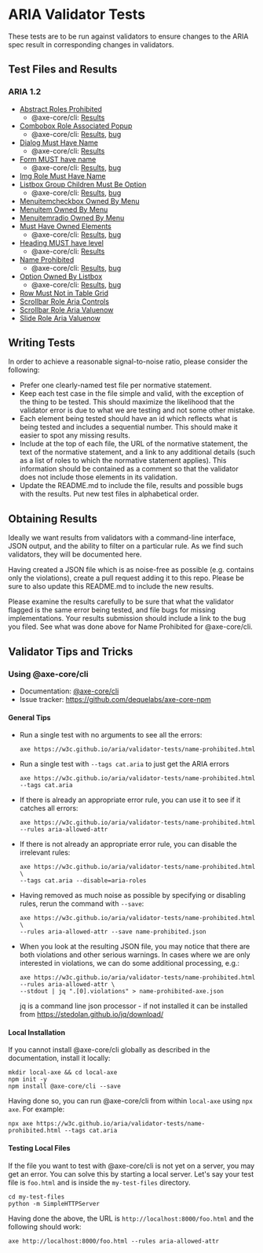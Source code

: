 # ARIA Validator Tests

These tests are to be run against validators to ensure changes to the ARIA spec result in
corresponding changes in validators.

## Test Files and Results

### ARIA 1.2

* [Abstract Roles Prohibited](abstract-roles-prohibited.html)
  * @axe-core/cli: [Results](absract-roles-prohibited.json)
* [Combobox Role Associated Popup](combobox-role-associated-popup.html)
  * @axe-core/cli: [Results](combobox-role-associated-popup-axe.json), [bug](https://github.com/dequelabs/axe-core-npm/issues/314)
* [Dialog Must Have Name](dialog-must-have-name.html)
  * @axe-core/cli: [Results](dialog-must-have-name-axe.json)
* [Form MUST have name](form-role-must-have-name.html)
  * @axe-core/cli: [Results](form-role-must-have-name-axe.json), [bug](https://github.com/dequelabs/axe-core-npm/issues/329)
* [Img Role Must Have Name](img-role-must-have-name.html)
* [Listbox Group Children Must Be Option](listbox-group-children-must-be-option.html)
  * @axe-core/cli: [Results](listbox-group-children-must-be-option-axe.json), [bug](https://github.com/dequelabs/axe-core-npm/issues/313)
* [Menuitemcheckbox Owned By Menu](menuitemcheckbox-owned-by-menu.html)
* [Menuitem Owned By Menu](menuitem-owned-by-menu.html)
* [Menuitemradio Owned By Menu](menuitemradio-owned-by-menu.html)
* [Must Have Owned Elements](must-have-owned-elements.html)
  * @axe-core/cli: [Results](must-have-owned-elements.json), [bug](https://github.com/dequelabs/axe-core-npm/issues/292)
* [Heading MUST have level](heading-role-must-have-level.html)
  * @axe-core/cli: [Results]()
* [Name Prohibited](name-prohibited.html)
  * @axe-core/cli: [Results](name-prohibited-axe.json), [bug](https://github.com/dequelabs/axe-core-npm/issues/275)
* [Option Owned By Listbox](option-owned-by-listbox.html)
  * @axe-core/cli: [Results](option-owned-by-listbox-axe.json), [bug](https://github.com/dequelabs/axe-core-npm/issues/313)
* [Row Must Not in Table Grid](row-must-not-in-table-grid.html)
* [Scrollbar Role Aria Controls](scrollbar-role-aria-controls.html)
* [Scrollbar Role Aria Valuenow](scrollbar-role-aria-valuenow.html)
* [Slide Role Aria Valuenow](slider-role-aria-valuenow.html)

## Writing Tests

In order to achieve a reasonable signal-to-noise ratio, please consider the following:

* Prefer one clearly-named test file per normative statement.
* Keep each test case in the file simple and valid, with the exception of the thing to be tested.
  This should maximize the likelihood that the validator error is due to what we are testing and
  not some other mistake.
* Each element being tested should have an id which reflects what is being tested and includes a
  sequential number. This should make it easier to spot any missing results.
* Include at the top of each file, the URL of the normative statement, the text of the normative
  statement, and a link to any additional details (such as a list of roles to which the normative
  statement applies). This information should be contained as a comment so that the validator does
  not include those elements in its validation.
* Update the README.md to include the file, results and possible bugs with the results. Put new test files in alphabetical order.

## Obtaining Results

Ideally we want results from validators with a command-line interface, JSON output, and the ability
to filter on a particular rule. As we find such validators, they will be documented here.

Having created a JSON file which is as noise-free as possible (e.g. contains only the violations),
create a pull request adding it to this repo. Please be sure to also update this README.md to
include the new results.

Please examine the results carefully to be sure that what the validator flagged is the same error
being tested, and file bugs for missing implementations. Your results submission should include a
link to the bug you filed. See what was done above for Name Prohibited for @axe-core/cli.

## Validator Tips and Tricks

### Using @axe-core/cli

* Documentation: [@axe-core/cli](https://www.npmjs.com/package/@axe-core/cli)
* Issue tracker: https://github.com/dequelabs/axe-core-npm

#### General Tips
* Run a single test with no arguments to see all the errors:
  ```
  axe https://w3c.github.io/aria/validator-tests/name-prohibited.html
  ```
* Run a single test with `--tags cat.aria` to just get the ARIA errors
  ```
  axe https://w3c.github.io/aria/validator-tests/name-prohibited.html --tags cat.aria
  ```
* If there is already an appropriate error rule, you can use it to see if it catches all errors:
  ```
  axe https://w3c.github.io/aria/validator-tests/name-prohibited.html --rules aria-allowed-attr
  ```
* If there is not already an appropriate error rule, you can disable the irrelevant rules:
  ```
  axe https://w3c.github.io/aria/validator-tests/name-prohibited.html \
  --tags cat.aria --disable=aria-roles
  ```
* Having removed as much noise as possible by specifying or disabling rules, rerun the command with `--save`:
  ```
  axe https://w3c.github.io/aria/validator-tests/name-prohibited.html \
  --rules aria-allowed-attr --save name-prohibited.json
  ```
* When you look at the resulting JSON file, you may notice that there are both violations and other serious warnings.
  In cases where we are only interested in violations, we can do some additional processing, e.g.:
  ```
  axe https://w3c.github.io/aria/validator-tests/name-prohibited.html --rules aria-allowed-attr \
  --stdout | jq ".[0].violations" > name-prohibited-axe.json
  ```

  jq is a command line json processor - if not installed it can be installed from https://stedolan.github.io/jq/download/

#### Local Installation
If you cannot install @axe-core/cli globally as described in the documentation, install it locally:

```
mkdir local-axe && cd local-axe
npm init -y
npm install @axe-core/cli --save
```

Having done so, you can run @axe-core/cli from within `local-axe` using `npx axe`. For example:

```
npx axe https://w3c.github.io/aria/validator-tests/name-prohibited.html --tags cat.aria
```

#### Testing Local Files
If the file you want to test with @axe-core/cli is not yet on a server, you may get an error.
You can solve this by starting a local server. Let's say your test file is `foo.html` and is
inside the `my-test-files` directory.

```
cd my-test-files
python -m SimpleHTTPServer
```

Having done the above, the URL is `http://localhost:8000/foo.html` and the following should work:

```
axe http://localhost:8000/foo.html --rules aria-allowed-attr
```

